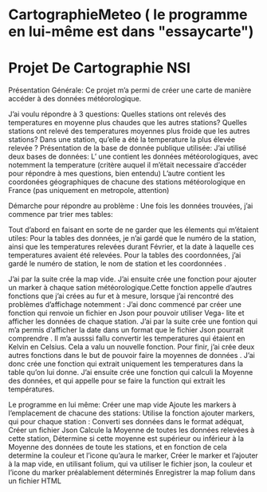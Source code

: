 # CartographieMeteo ( le programme en lui-même est dans "essaycarte")

# Projet De Cartographie NSI
Présentation Générale:
Ce projet m’a permi de créer une carte de manière accéder à des données météorologique. 

J’ai voulu répondre à 3 questions:
Quelles stations ont relevés des temperatures en moyenne plus chaudes que les autres stations? 
Quelles stations ont relevé des temperatures moyennes plus froide que les autres stations?
Dans une station, qu’elle a été la temperature la plus élevée relevée ?
Présentation de la base de donnée publique utilisée:
J’ai utilisé deux bases de données:
L’ une contient les données météorologiques, avec notemment la temperature (critère auquel il m’était necessaire d’accéder pour répondre à mes questions, bien entendu) 
L’autre contient les coordonées géographiques de chacune des stations météorologique en France (pas uniquement en metropole, attention)
  

Démarche pour répondre au problème :
Une fois les données trouvées, j’ai commence par trier mes tables:

Tout d’abord en faisant en sorte de ne garder que les élements qui m’étaient utiles:
Pour la tables des données, je n’ai gardé que le numéro de la station, ainsi que les temperatures relevées durant Février, et la date à laquelle ces temperatures avaient été relevées.
Pour la tables des coordonnées, j’ai gardé le numéro de station, le nom de station et les coordonnées .

J’ai par la suite crée la map vide.
J’ai ensuite crée une fonction pour ajouter un marker à chaque sation météorologique.Cette fonction appelle d’autres fonctions que j’ai crées au fur et à mesure, lorsque j’ai rencontré des problèmes d’affichage notemment :
J’ai donc commencé par créer une fonction qui renvoie un fichier en Json pour pouvoir utiliser Vega- lite et afficher les données de chaque station.
J’ai par la suite crée une fontion qui m’a permis d’afficher la date dans un format que le fichier Json pourrait comprendre .
Il m’a ausssi fallu convertir les temperatures qui étaient en Kelvin en Celsius. Cela a valu un nouvelle fonction.
Pour finir, j’ai crée deux autres fonctions dans le but de pouvoir faire la moyennes de données . J’ai donc crée une fonction qui extrait uniquement les temperatures dans la table qu’on lui donne. J’ai ensuite crée une fonction qui calculi la Moyenne des données, et qui appelle pour se faire la function qui extrait les températures.  


Le programme en lui même:
Créer une map vide 
Ajoute les markers à l’emplacement de chacune des stations:
Utilise la fonction ajouter markers, qui pour chaque station :
Converti ses données dans le format adéquat,
Créer un fichier Json
Calcule la Moyenne de toutes les données relevées à cette station,
Détermine si cette moyenne  est supérieur ou inférieur à la Moyenne des données de  toute les stations, et en fonction de cela determine la couleur et l’icone qu’aura le marker,
Créer le marker et l’ajouter à la map vide, en utilisant folium, qui va utiliser le fichier json, la couleur et l’icone du marker préalablement déterminés 
Enregistrer la map folium dans un fichier HTML

